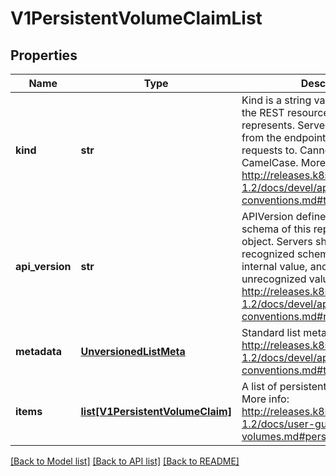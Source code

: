 # V1PersistentVolumeClaimList

## Properties
Name | Type | Description | Notes
------------ | ------------- | ------------- | -------------
**kind** | **str** | Kind is a string value representing the REST resource this object represents. Servers may infer this from the endpoint the client submits requests to. Cannot be updated. In CamelCase. More info: http://releases.k8s.io/release-1.2/docs/devel/api-conventions.md#types-kinds | [optional] 
**api_version** | **str** | APIVersion defines the versioned schema of this representation of an object. Servers should convert recognized schemas to the latest internal value, and may reject unrecognized values. More info: http://releases.k8s.io/release-1.2/docs/devel/api-conventions.md#resources | [optional] 
**metadata** | [**UnversionedListMeta**](UnversionedListMeta.md) | Standard list metadata. More info: http://releases.k8s.io/release-1.2/docs/devel/api-conventions.md#types-kinds | [optional] 
**items** | [**list[V1PersistentVolumeClaim]**](V1PersistentVolumeClaim.md) | A list of persistent volume claims. More info: http://releases.k8s.io/release-1.2/docs/user-guide/persistent-volumes.md#persistentvolumeclaims | 

[[Back to Model list]](../README.md#documentation-for-models) [[Back to API list]](../README.md#documentation-for-api-endpoints) [[Back to README]](../README.md)


